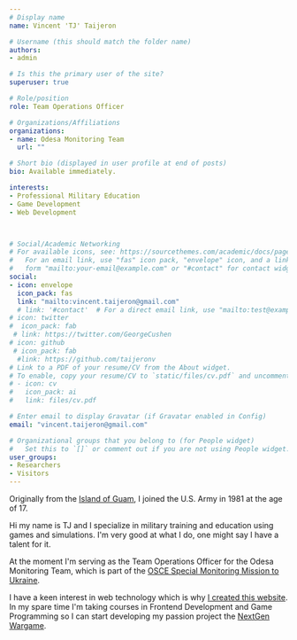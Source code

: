 ```yaml
---
# Display name
name: Vincent 'TJ' Taijeron

# Username (this should match the folder name)
authors:
- admin

# Is this the primary user of the site?
superuser: true

# Role/position
role: Team Operations Officer

# Organizations/Affiliations
organizations:
- name: Odesa Monitoring Team
  url: ""

# Short bio (displayed in user profile at end of posts)
bio: Available immediately.

interests:
- Professional Military Education
- Game Development
- Web Development



# Social/Academic Networking
# For available icons, see: https://sourcethemes.com/academic/docs/page-builder/#icons
#   For an email link, use "fas" icon pack, "envelope" icon, and a link in the
#   form "mailto:your-email@example.com" or "#contact" for contact widget.
social:
- icon: envelope
  icon_pack: fas
  link: "mailto:vincent.taijeron@gmail.com"
  # link: '#contact'  # For a direct email link, use "mailto:test@example.org".
# icon: twitter
#  icon_pack: fab
 # link: https://twitter.com/GeorgeCushen
# icon: github
 # icon_pack: fab
  #link: https://github.com/taijeronv
# Link to a PDF of your resume/CV from the About widget.
# To enable, copy your resume/CV to `static/files/cv.pdf` and uncomment the lines below.
# - icon: cv
#   icon_pack: ai
#   link: files/cv.pdf

# Enter email to display Gravatar (if Gravatar enabled in Config)
email: "vincent.taijeron@gmail.com"

# Organizational groups that you belong to (for People widget)
#   Set this to `[]` or comment out if you are not using People widget.
user_groups:
- Researchers
- Visitors
---
```


Originally from the [Island of Guam](https://en.wikipedia.org/wiki/Guam), I
joined the U.S. Army in 1981 at the age of 17.  

Hi my name is TJ and I specialize in military training and education using games
and simulations. I'm very good at what I do, one might say I have a talent for it.

At the moment I'm serving as the Team Operations Officer for the Odesa Monitoring
Team, which is part of the [OSCE Special Monitoring Mission to Ukraine](https://www.osce.org/special-monitoring-mission-to-ukraine).

I have a keen interest in web technology which is why <a href="post/taijeronv-info">I created this website</a>.  
In my spare time I'm taking courses in Frontend Development and Game Programming so I
can start developing my passion project the <a href="post/ngwargame">NextGen
Wargame</a>.

